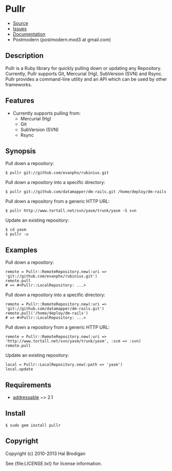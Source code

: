 # Pullr

* [Source](https://github.com/postmodern/pullr)
* [Issues](https://github.com/postmodern/pullr/issues)
* [Documentation](http://rubydoc.info/gems/pullr)
* Postmodern (postmodern.mod3 at gmail.com)

## Description

Pullr is a Ruby library for quickly pulling down or updating any Repository.
Currently, Pullr supports Git, Mercurial (Hg), SubVersion (SVN) and Rsync.
Pullr provides a command-line utility and an API which can be used by
other frameworks.

## Features

* Currently supports pulling from:
  * Mercurial (Hg)
  * Git
  * SubVersion (SVN)
  * Rsync

## Synopsis

Pull down a repository:

    $ pullr git://github.com/evanphx/rubinius.git

Pull down a repository into a specific directory:

    $ pullr git://github.com/datamapper/dm-rails.git /home/deploy/dm-rails

Pull down a repository from a generic HTTP URL:

    $ pullr http://www.tortall.net/svn/yasm/trunk/yasm -S svn

Update an existing repository:

    $ cd yasm
    $ pullr -u

## Examples

Pull down a repository:

    remote = Pullr::RemoteRepository.new(:uri => 'git://github.com/evanphx/rubinius.git')
    remote.pull
    # => #<Pullr::LocalRepository: ...>

Pull down a repository into a specific directory:

    remote = Pullr::RemoteRepository.new(:uri => 'git://github.com/datamapper/dm-rails.git')
    remote.pull('/home/deploy/dm-rails')
    # => #<Pullr::LocalRepository: ...>

Pull down a repository from a generic HTTP URL:

    remote = Pullr::RemoteRepository.new(:uri => 'http://www.tortall.net/svn/yasm/trunk/yasm', :scm => :svn)
    remote.pull

Update an existing repository:

    local = Pullr::LocalRepository.new(:path => 'yasm')
    local.update

## Requirements

* [addressable](http://addressable.rubyforge.org/) ~> 2.1

## Install

    $ sudo gem install pullr

## Copyright

Copyright (c) 2010-2013 Hal Brodigan

See {file:LICENSE.txt} for license information.


